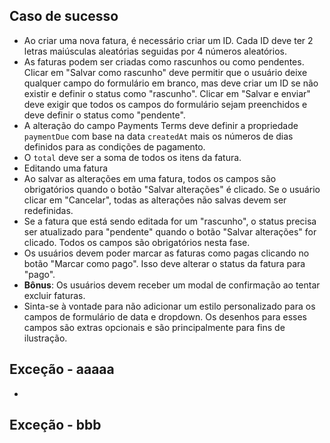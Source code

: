 ## Caso de sucesso

- Ao criar uma nova fatura, é necessário criar um ID. Cada ID deve ter 2 letras maiúsculas aleatórias seguidas por 4 números aleatórios.
- As faturas podem ser criadas como rascunhos ou como pendentes. Clicar em "Salvar como rascunho" deve permitir que o usuário deixe qualquer campo do formulário em branco, mas deve criar um ID se não existir e definir o status como "rascunho". Clicar em "Salvar e enviar" deve exigir que todos os campos do formulário sejam preenchidos e deve definir o status como "pendente".
- A alteração do campo Payments Terms deve definir a propriedade `paymentDue` com base na data `createdAt` mais os números de dias definidos para as condições de pagamento.
- O `total` deve ser a soma de todos os itens da fatura.
- Editando uma fatura
- Ao salvar as alterações em uma fatura, todos os campos são obrigatórios quando o botão "Salvar alterações" é clicado. Se o usuário clicar em "Cancelar", todas as alterações não salvas devem ser redefinidas.
- Se a fatura que está sendo editada for um "rascunho", o status precisa ser atualizado para "pendente" quando o botão "Salvar alterações" for clicado. Todos os campos são obrigatórios nesta fase.
- Os usuários devem poder marcar as faturas como pagas clicando no botão "Marcar como pago". Isso deve alterar o status da fatura para "pago".
- **Bônus**: Os usuários devem receber um modal de confirmação ao tentar excluir faturas.
- Sinta-se à vontade para não adicionar um estilo personalizado para os campos de formulário de data e dropdown. Os desenhos para esses campos são extras opcionais e são principalmente para fins de ilustração.


## Exceção - aaaaa
- 

## Exceção - bbb